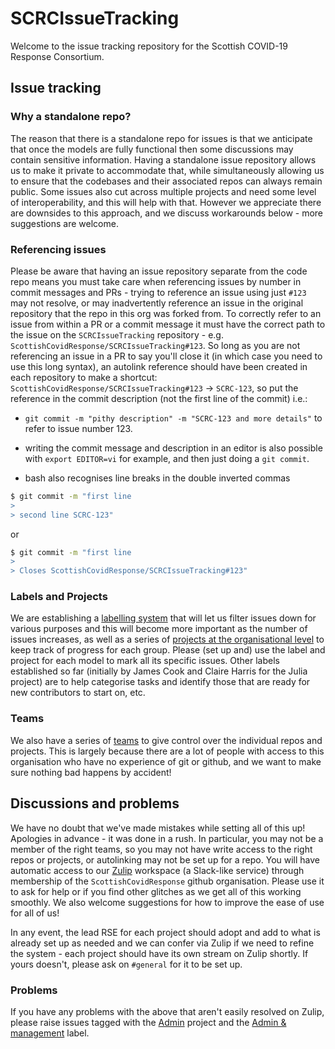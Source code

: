 # SCRCIssueTracking

Welcome to the issue tracking repository for the Scottish COVID-19 Response Consortium.

## Issue tracking

### Why a standalone repo?

The reason that there is a standalone repo for issues is that we anticipate that once the models are fully functional then some discussions may contain sensitive information. Having a standalone issue repository allows us to make it private to accommodate that, while simultaneously allowing us to ensure that the codebases and their associated repos can always remain public. Some issues also cut across multiple projects and need some level of interoperability, and this will help with that. However we appreciate there are downsides to this approach, and we discuss workarounds below - more suggestions are welcome.

### Referencing issues

Please be aware that having an issue repository separate from the code repo means you must take care when referencing issues by number in commit messages and PRs - trying to reference an issue using just `#123` may not resolve, or may inadvertently reference an issue in the original repository that the repo in this org was forked from. To correctly refer to an issue from within a PR or a commit message it must have the correct path to the issue on the `SCRCIssueTracking` repository - e.g. `ScottishCovidResponse/SCRCIssueTracking#123`. So long as you are not referencing an issue in a PR to say you'll close it (in which case you need to use this long syntax), an autolink reference should have been created in each repository to make a shortcut: `ScottishCovidResponse/SCRCIssueTracking#123` -> `SCRC-123`, so put the reference in the commit description (not the first line of the commit) i.e.:

- `git commit -m "pithy description" -m "SCRC-123 and more details"` to refer to issue number 123.

- writing the commit message and description in an editor is also possible with `export EDITOR=vi` for example, and then just doing a `git commit`.

- bash also recognises line breaks in the double inverted commas

```bash
$ git commit -m "first line
>
> second line SCRC-123"
```

or

```bash
$ git commit -m "first line
>
> Closes ScottishCovidResponse/SCRCIssueTracking#123"
```

### Labels and Projects

We are establishing a [labelling system](https://github.com/ScottishCovidResponse/SCRCIssueTracking/labels) that will let us filter issues down for various purposes and this will become more important as the number of issues increases, as well as a series of [projects at the organisational level](https://github.com/orgs/ScottishCovidResponse/projects) to keep track of progress for each group. Please (set up and) use the label and project for each model to mark all its specific issues. Other labels established so far (initially by James Cook and Claire Harris for the Julia project) are to help categorise tasks and identify those that are ready for new contributors to start on, etc.

### Teams

We also have a series of [teams](https://github.com/orgs/ScottishCovidResponse/teams) to give control over the individual repos and projects. This is largely because there are a lot of people with access to this organisation who have no experience of git or github, and we want to make sure nothing bad happens by accident! 

## Discussions and problems

We have no doubt that we've made mistakes while setting all of this up! Apologies in advance - it was done in a rush. In particular, you may not be a member of the right teams, so you may not have write access to the right repos or projects, or autolinking may not be set up for a repo. You will have automatic access to our [Zulip](https://zulip.scrc.uk) workspace (a Slack-like service) through membership of the `ScottishCovidResponse` github organisation. Please use it to ask for help or if you find other glitches as we get all of this working smoothly. We also welcome suggestions for how to improve the ease of use for all of us!

In any event, the lead RSE for each project should adopt and add to what is already set up as needed and we can confer via Zulip if we need to refine the system - each project should have its own stream on Zulip shortly. If yours doesn't, please ask on `#general` for it to be set up.

### Problems

If you have any problems with the above that aren't easily resolved on Zulip, please raise issues tagged with the [Admin](https://github.com/orgs/ScottishCovidResponse/projects/2) project and the [Admin & management](https://github.com/ScottishCovidResponse/SCRCIssueTracking/labels) label.
